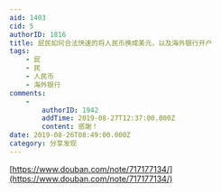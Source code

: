 ```yaml
---
aid: 1403
cid: 5
authorID: 1816
title: 屁民如何合法快速的将人民币换成美元，以及海外银行开户
tags:
    - 屁
    - 民
    - 人民币
    - 海外银行
comments:
    -
        authorID: 1942
        addTime: 2019-08-27T12:37:00.000Z
        content: 感謝！
date: 2019-08-26T08:49:00.000Z
category: 分享发现
---
```


[https://www.douban.com/note/717177134/](https://www.douban.com/note/717177134/)
